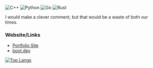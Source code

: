 ![C++](https://img.shields.io/badge/c++-%2300599C.svg?style=for-the-badge&logo=c%2B%2B&logoColor=white)
![Python](https://img.shields.io/badge/python-3670A0?style=for-the-badge&logo=python&logoColor=ffdd54)
![Go](https://img.shields.io/badge/go-%2300ADD8.svg?style=for-the-badge&logo=go&logoColor=white)
![Rust](https://img.shields.io/badge/rust-%23000000.svg?style=for-the-badge&logo=rust&logoColor=white)


I would make a clever comment, but that would be a waste of both our times.


### Website/Links
- [Portfolio Site](https://grahamhill.dev)  
- [boot.dev](https://www.boot.dev/u/llih_maharg)


[![Top Langs](https://github-readme-stats.vercel.app/api/top-langs/?username=GrahamCHill&theme=radical&layout=donut)](https://github.com/anuraghazra/github-readme-stats)
